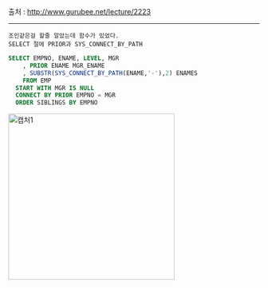 출처 : http://www.gurubee.net/lecture/2223

----

```
조인같은걸 할줄 알았는데 함수가 있었다.
SELECT 절에 PRIOR과 SYS_CONNECT_BY_PATH
```

```SQL
SELECT EMPNO, ENAME, LEVEL, MGR
    , PRIOR ENAME MGR_ENAME
    , SUBSTR(SYS_CONNECT_BY_PATH(ENAME,'-'),2) ENAMES
    FROM EMP
  START WITH MGR IS NULL
  CONNECT BY PRIOR EMPNO = MGR
  ORDER SIBLINGS BY EMPNO
```
<img width="333" alt="캡처1" src="https://user-images.githubusercontent.com/34879309/85370905-6a221200-b56a-11ea-9579-bfc1501499e6.PNG">
